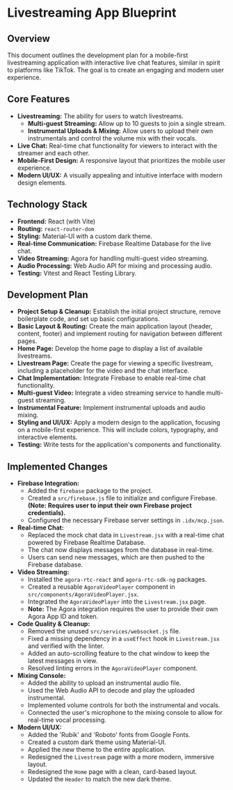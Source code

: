 # Livestreaming App Blueprint

## Overview

This document outlines the development plan for a mobile-first livestreaming application with interactive live chat features, similar in spirit to platforms like TikTok. The goal is to create an engaging and modern user experience.

## Core Features

*   **Livestreaming:** The ability for users to watch livestreams.
    *   **Multi-guest Streaming:** Allow up to 10 guests to join a single stream.
    *   **Instrumental Uploads & Mixing:** Allow users to upload their own instrumentals and control the volume mix with their vocals.
*   **Live Chat:** Real-time chat functionality for viewers to interact with the streamer and each other.
*   **Mobile-First Design:** A responsive layout that prioritizes the mobile user experience.
*   **Modern UI/UX:** A visually appealing and intuitive interface with modern design elements.

## Technology Stack

*   **Frontend:** React (with Vite)
*   **Routing:** `react-router-dom`
*   **Styling:** Material-UI with a custom dark theme.
*   **Real-time Communication:** Firebase Realtime Database for the live chat.
*   **Video Streaming:** Agora for handling multi-guest video streaming.
*   **Audio Processing:** Web Audio API for mixing and processing audio.
*   **Testing:** Vitest and React Testing Library.

## Development Plan

*   **Project Setup & Cleanup:** Establish the initial project structure, remove boilerplate code, and set up basic configurations.
*   **Basic Layout & Routing:** Create the main application layout (header, content, footer) and implement routing for navigation between different pages.
*   **Home Page:** Develop the home page to display a list of available livestreams.
*   **Livestream Page:** Create the page for viewing a specific livestream, including a placeholder for the video and the chat interface.
*   **Chat Implementation:** Integrate Firebase to enable real-time chat functionality.
*   **Multi-guest Video:** Integrate a video streaming service to handle multi-guest streaming.
*   **Instrumental Feature:** Implement instrumental uploads and audio mixing.
*   **Styling and UI/UX:** Apply a modern design to the application, focusing on a mobile-first experience. This will include colors, typography, and interactive elements.
*   **Testing:** Write tests for the application's components and functionality.

## Implemented Changes

*   **Firebase Integration:**
    *   Added the `firebase` package to the project.
    *   Created a `src/firebase.js` file to initialize and configure Firebase. **(Note: Requires user to input their own Firebase project credentials).**
    *   Configured the necessary Firebase server settings in `.idx/mcp.json`.
*   **Real-time Chat:**
    *   Replaced the mock chat data in `Livestream.jsx` with a real-time chat powered by Firebase Realtime Database.
    *   The chat now displays messages from the database in real-time.
    *   Users can send new messages, which are then pushed to the Firebase database.
*   **Video Streaming:**
    *   Installed the `agora-rtc-react` and `agora-rtc-sdk-ng` packages.
    *   Created a reusable `AgoraVideoPlayer` component in `src/components/AgoraVideoPlayer.jsx`.
    *   Integrated the `AgoraVideoPlayer` into the `Livestream.jsx` page.
    *   **Note:** The Agora integration requires the user to provide their own Agora App ID and token.
*   **Code Quality & Cleanup:**
    *   Removed the unused `src/services/websocket.js` file.
    *   Fixed a missing dependency in a `useEffect` hook in `Livestream.jsx` and verified with the linter.
    *   Added an auto-scrolling feature to the chat window to keep the latest messages in view.
    *   Resolved linting errors in the `AgoraVideoPlayer` component.
*   **Mixing Console:**
    *   Added the ability to upload an instrumental audio file.
    *   Used the Web Audio API to decode and play the uploaded instrumental.
    *   Implemented volume controls for both the instrumental and vocals.
    *   Connected the user's microphone to the mixing console to allow for real-time vocal processing.
*   **Modern UI/UX:**
    *   Added the 'Rubik' and 'Roboto' fonts from Google Fonts.
    *   Created a custom dark theme using Material-UI.
    *   Applied the new theme to the entire application.
    *   Redesigned the `Livestream` page with a more modern, immersive layout.
    *   Redesigned the `Home` page with a clean, card-based layout.
    *   Updated the `Header` to match the new dark theme.
